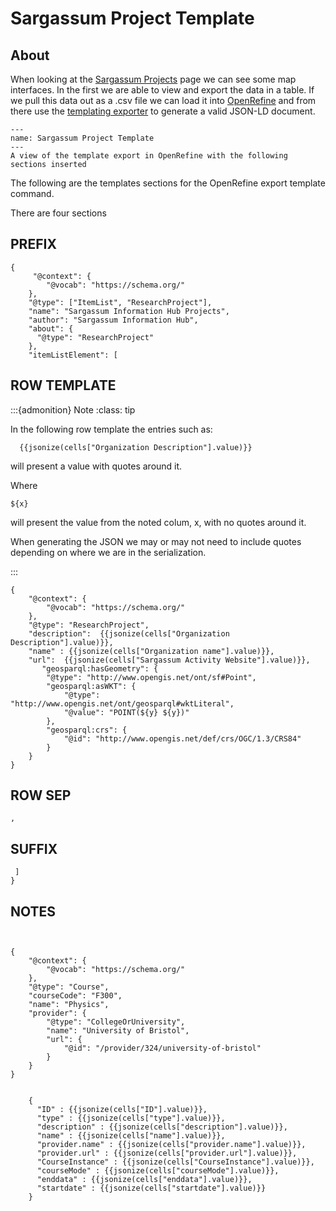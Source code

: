 # Sargassum Project Template 

## About

When looking at the [Sargassum Projects](https://sargassumhub.org/sargassumexperts/) page we 
can see some map interfaces.  In the first we are able to view and export the data in 
a table.  If we pull this data out as a .csv file we can load it into 
[OpenRefine](https://openrefine.org/) and from there use the 
[templating exporter](https://docs.openrefine.org/manual/exporting#templating-exporter) to 
generate a valid JSON-LD document.   


```{figure} ./images/sargassumtemplate.png
---
name: Sargassum Project Template
---
A view of the template export in OpenRefine with the following sections inserted
```

The following are the templates sections for the OpenRefine
export template command.

There are four sections

## PREFIX

``` 
{
     "@context": {
        "@vocab": "https://schema.org/" 
    },
    "@type": ["ItemList", "ResearchProject"],
    "name": "Sargassum Information Hub Projects",
    "author": "Sargassum Information Hub",
    "about": {
      "@type": "ResearchProject"
    },
    "itemListElement": [

```

## ROW TEMPLATE

:::{admonition} Note
:class: tip

In the following row template the entries such as:

```
  {{jsonize(cells["Organization Description"].value)}}
```
will present a value with quotes around it.

Where

```
${x}
```

will present the value from the noted colum, x, with no quotes around it.

When generating the JSON we may or may not need to include quotes depending 
on where we are in the serialization.

:::


``` 
{
    "@context": {
        "@vocab": "https://schema.org/" 
    },
    "@type": "ResearchProject",
    "description":  {{jsonize(cells["Organization Description"].value)}},
    "name" : {{jsonize(cells["Organization name"].value)}},
    "url":  {{jsonize(cells["Sargassum Activity Website"].value)}},
       "geosparql:hasGeometry": {
        "@type": "http://www.opengis.net/ont/sf#Point",
        "geosparql:asWKT": {
            "@type": "http://www.opengis.net/ont/geosparql#wktLiteral",
            "@value": "POINT(${y} ${y})"
        },
        "geosparql:crs": {
            "@id": "http://www.opengis.net/def/crs/OGC/1.3/CRS84"
        }
    }
}
```

## ROW SEP

``` 
,
```


## SUFFIX

``` 
 ]
}
```

## NOTES

``` 


{
    "@context": {
        "@vocab": "https://schema.org/"
    },
    "@type": "Course",
    "courseCode": "F300",
    "name": "Physics",
    "provider": {
        "@type": "CollegeOrUniversity",
        "name": "University of Bristol",
        "url": {
            "@id": "/provider/324/university-of-bristol"
        }
    }
}


    {
      "ID" : {{jsonize(cells["ID"].value)}},
      "type" : {{jsonize(cells["type"].value)}},
      "description" : {{jsonize(cells["description"].value)}},
      "name" : {{jsonize(cells["name"].value)}},
      "provider.name" : {{jsonize(cells["provider.name"].value)}},
      "provider.url" : {{jsonize(cells["provider.url"].value)}},
      "CourseInstance" : {{jsonize(cells["CourseInstance"].value)}},
      "courseMode" : {{jsonize(cells["courseMode"].value)}},
      "enddata" : {{jsonize(cells["enddata"].value)}},
      "startdate" : {{jsonize(cells["startdate"].value)}}
    }


```

